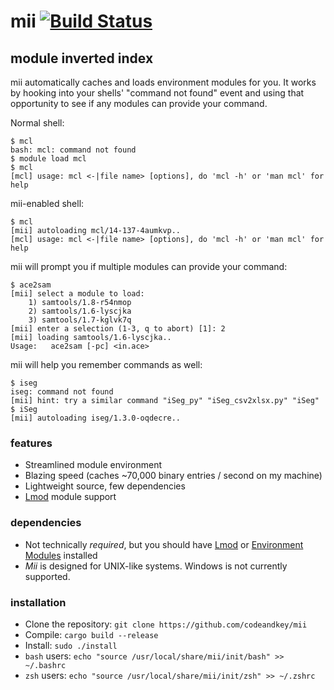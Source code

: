 # mii [![Build Status](https://travis-ci.com/codeandkey/mii.svg?branch=master)](https://travis-ci.com/codeandkey/mii)
## module inverted index

mii automatically caches and loads environment modules for you. It works by hooking into your shells' "command not found" event and using that opportunity to see if any modules can provide your command.

Normal shell:
~~~
$ mcl
bash: mcl: command not found
$ module load mcl
$ mcl
[mcl] usage: mcl <-|file name> [options], do 'mcl -h' or 'man mcl' for help
~~~

mii-enabled shell:
~~~
$ mcl
[mii] autoloading mcl/14-137-4aumkvp..
[mcl] usage: mcl <-|file name> [options], do 'mcl -h' or 'man mcl' for help
~~~

mii will prompt you if multiple modules can provide your command:
~~~
$ ace2sam
[mii] select a module to load:
    1) samtools/1.8-r54nmop
    2) samtools/1.6-lyscjka
    3) samtools/1.7-kglvk7q
[mii] enter a selection (1-3, q to abort) [1]: 2
[mii] loading samtools/1.6-lyscjka..
Usage:   ace2sam [-pc] <in.ace>
~~~

mii will help you remember commands as well:
~~~
$ iseg
iseg: command not found
[mii] hint: try a similar command "iSeg_py" "iSeg_csv2xlsx.py" "iSeg"
$ iSeg
[mii] autoloading iseg/1.3.0-oqdecre..
~~~

### features

- Streamlined module environment
- Blazing speed (caches ~70,000 binary entries / second on my machine)
- Lightweight source, few dependencies
- [Lmod](https://lmod.readthedocs.io/en/latest/) module support

### dependencies

- Not technically _required_, but you should have [Lmod](https://lmod.readthedocs.io/en/latest/) or [Environment Modules](http://modules.sourceforge.net/) installed
- _Mii_ is designed for UNIX-like systems. Windows is not currently supported.

### installation

- Clone the repository: `git clone https://github.com/codeandkey/mii`
- Compile: `cargo build --release`
- Install: `sudo ./install`
- `bash` users: `echo "source /usr/local/share/mii/init/bash" >> ~/.bashrc`
- `zsh` users: `echo "source /usr/local/share/mii/init/zsh" >> ~/.zshrc`

